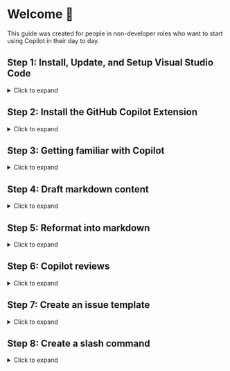 # Welcome 👋

This guide was created for people in non-developer roles who want to start using Copilot in their day to day.

## Step 1: Install, Update, and Setup Visual Studio Code

<details>
<Summary>Click to expand</Summary>
<br>

Now that GitHub Copilot is available in GitHub.com, you don't _need_ to use an Integrated Developer Environment (IDE) like Visual Studio Code (VS Code) to use Copilot. However, VS Code offers some customization and functionality that you can't get in GitHub.com today.

If you don't have VS Code, you can [download it here](https://code.visualstudio.com/download).

If you already have VS Code, make sure you update to the latest version:
- With VS Code open, click the `Code` tab at the top left
- Select `Check for Updates...`
- If an update is available, apply it, then restart VS Code when prompted

![Screenshot 2025-01-03 at 3 04 30 PM](https://github.com/user-attachments/assets/efb6bf41-b37c-4319-aea6-261591be459f)

- In VS Code, let's create a new workspace to work through all of our exercises:
  - Select `File` --> `Open Folder...`
  - If needed, create a new folder so that you're working from a clean slate

![Screenshot 2025-01-03 at 3 52 28 PM](https://github.com/user-attachments/assets/1df15209-5cbe-4681-8092-312e700e2507)


</details>

## Step 2: Install the GitHub Copilot Extension

<details>
<Summary>Click to expand</Summary>
<br>

- Select the `Extensions` button from the left hand navigation bar

![Screenshot 2025-01-03 at 2 46 57 PM](https://github.com/user-attachments/assets/2d4614a1-3f8a-482e-9971-62b91cc3dcd6)


- Search for "**Copilot**"
- Click the `Install` button next to `GitHub Copilot`

![Screenshot 2025-01-03 at 2 47 21 PM](https://github.com/user-attachments/assets/16eebc7f-725e-4ae0-88bd-654bd0f90c65)

- In the Copilot panel on the right, select `Sign in to Use Copilot`

![Screenshot 2025-01-03 at 2 47 45 PM](https://github.com/user-attachments/assets/1aba3bb2-3867-4af4-9fba-a27c6cfef1e5)


- Select `Continue` next to your primary account

![Screenshot 2025-01-03 at 2 48 11 PM](https://github.com/user-attachments/assets/cf1999ac-855a-442d-ac85-cd023fd3e1e3)

- Select `Continue` again

![Screenshot 2025-01-03 at 2 51 38 PM](https://github.com/user-attachments/assets/194af187-e0c5-4488-aad6-6eb2e603f3c8)

</details>

## Step 3: Getting familiar with Copilot

<details>
<Summary>Click to expand</Summary>
<br>

- To ensure Copilot is properly authenticated, type "Hello" in the Copilot Chat window and hit enter.

![Screenshot 2025-01-03 at 3 39 56 PM](https://github.com/user-attachments/assets/6356229f-21fe-4a3c-be05-a0f572c782a9)

- If Copilot does not respond, or if you see an error, double check that:
  - You are authenticated with a GitHub account that has a Copilot license (click the `Accounts` icon at the bottom left)
  - You have the latest version of VS Code (click `Code` --> `Check for updates...`)
  - You have the latest version of the Copilot Extension (click `Extensions` --> `GitHub Copilot` --> `Update` or `Restart Extensions`)
  - You have restarted VS Code after applying any updates (click the `Manage` gear icon at the bottom left)
 
- Copilot has some pre-defined shortcuts called _**slash commands**_. You can view all of the available slash commands by typing `/help`.

![Screenshot 2025-01-03 at 3 47 38 PM](https://github.com/user-attachments/assets/be10b5c5-95d3-424a-9812-985d03067a60)

- Two very helpful slash commands are `/new` and `/explain`.
  - `/new` is great when you need to create many files or a folder structure for a new project.
  - `/explain` is a quick way to have Copilot teach you more about what it generated, or to have Copilot summarize a large block of text/code.

</details>

## Step 4: Draft markdown content

<details>
<Summary>Click to expand</Summary>
<br>

Sometimes you know what you want to cover, but not how you want to present it. I find that it can be easier tweaking something vs. designing from scratch.

For example, maybe you want to create a new README for your team's repository. Here are some prompts that got me to a great outline:

```
Create a template markdown file to be used as the readme for my team's GitHub repository.
It should include sections for our mission, what we do, and our team's pictures and contact information.
Include examples in each section.
```

```
Update the team picture to link to CallMeGreg's github profile picture
```

```
In the team pictures section, change the pictures to a table that also includes columns for their name, handle, and email address
```

```
Adjust the size of the picture to be smaller
```

After just a few back and forths, I was left with this markdown content:

![Screenshot 2025-01-08 at 6 09 00 PM](https://github.com/user-attachments/assets/ceea0f68-9153-4d01-94d7-b846192bc2a8)

Which looked like this in GitHub:

![Screenshot 2025-01-08 at 6 09 32 PM](https://github.com/user-attachments/assets/6e0384ec-61e4-4ed9-b5c5-3962c6fbc61f)

</details>

## Step 5: Reformat into markdown

<details>
<Summary>Click to expand</Summary>
<br>

At GitHub, I find myself writing _a lot_ of markdown between README's, issues, and discussions. However I prefer to take notes in Google Docs, and copying/pasting between the two can be _really_ ugly.

This is one area where Copilot can really help take the burden of reformatting off your plate.

When converting something to markdown, try the following prompt:

```
Can you convert the following notes into markdown format?
Use bulleted lists, use formatting to bold important parts, and include emojis in titles where appropriate.

<Paste in your raw notes here>
```

For example, starting with a Google Doc that looks like this:

![Screenshot 2025-01-08 at 6 14 36 PM](https://github.com/user-attachments/assets/68478d7f-32b1-4615-b53f-d3c068174e6c)

This is what a simple copy and paste into GitHub Issues looks like ☹️

![Screenshot 2025-01-08 at 6 17 02 PM](https://github.com/user-attachments/assets/1bfc51a8-80fd-4ab9-9ed5-ec2ba45bd228)


And here's what it looks like after using the simple Copilot prompt from above 🤩

![Screenshot 2025-01-08 at 6 18 28 PM](https://github.com/user-attachments/assets/540fb3b8-9f82-428d-a2f4-1a81675e0b08)

</details>

## Step 6: Copilot reviews

<details>
<Summary>Click to expand</Summary>
<br>

No matter what file format you're working with (`.txt`, `.md`, `.yml`) Copilot can review your work and provide feedback.

</details>

## Step 7: Create an issue template
<details>
<Summary>Click to expand</Summary>
<br>


</details>

## Step 8: Create a slash command
<details>
<Summary>Click to expand</Summary>
<br>


</details>
